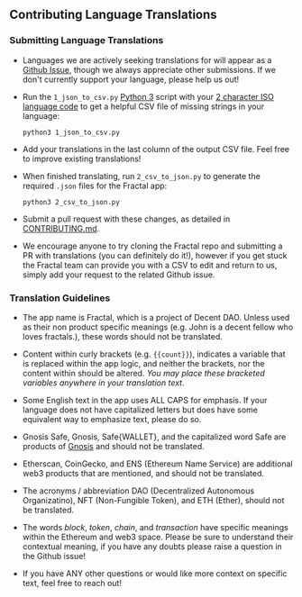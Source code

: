## Contributing Language Translations

### Submitting Language Translations

- Languages we are actively seeking translations for will appear as a [Github Issue](https://github.com/decent-dao/fractal-interface/labels/translation), though we always appreciate other
  submissions.  If we don't currently support your language, please help us out!

- Run the `1_json_to_csv.py` [Python 3](https://www.python.org/downloads/) script with your [2 character ISO language code](https://en.wikipedia.org/wiki/List_of_ISO_639-1_codes) to get a helpful CSV file of missing strings in your language:
  ```console
  python3 1_json_to_csv.py
  ```

- Add your translations in the last column of the output CSV file.  Feel free to improve existing translations!

- When finished translating, run `2_csv_to_json.py` to generate the required `.json` files for the Fractal app:
  ```console
  python3 2_csv_to_json.py
  ```

- Submit a pull request with these changes, as detailed in [CONTRIBUTING.md](../.github/CONTRIBUTING.md).

- We encourage anyone to try cloning the Fractal repo and submitting a PR with translations (you can definitely do it!), however if you get stuck the Fractal team can provide you with a CSV to edit and return to us, simply add your request to the related Github issue.

### Translation Guidelines

- The app name is Fractal, which is a project of Decent DAO.  Unless used as their non product specific meanings (e.g. John is a decent fellow who loves fractals.), these words should not be translated.

- Content within curly brackets (e.g. `{{count}}`), indicates a variable that is replaced within the app logic, and neither the brackets, nor the content within should be altered. _You may place these bracketed variables anywhere in your translation text_.

- Some English text in the app uses ALL CAPS for emphasis. If your language does not have capitalized letters but does have some equivalent way to emphasize text, please do so.

- Gnosis Safe, Gnosis, Safe{WALLET}, and the capitalized word Safe are products of [Gnosis](https://gnosis.io/) and should not be translated.

- Etherscan, CoinGecko, and ENS (Ethereum Name Service) are additional web3 products that are mentioned, and should not be translated.

- The acronyms / abbreviation DAO (Decentralized Autonomous Organizatino), NFT (Non-Fungible Token), and ETH (Ether), should not be translated.

- The words _block_, _token_, _chain_, and _transaction_ have specific meanings within the Ethereum and web3 space. Please be sure to understand their contextual meaning, if you have any doubts please raise a question in the Github issue!

- If you have ANY other questions or would like more context on specific text, feel free to reach out!